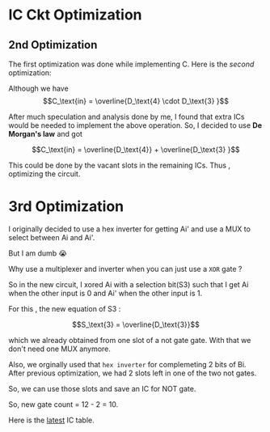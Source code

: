 # IC Ckt Optimization

## 2nd Optimization
The first optimization was done while implementing C.
Here is the _second_ optimization:

Although we have 
$$C_\text{in} = \overline{D_\text{4} \cdot D_\text{3} }$$

After much speculation and analysis done by me, I found that extra ICs would be needed to implement the above operation. So, I decided to use **De Morgan's law** and got

$$C_\text{in} = \overline{D_\text{4}} + \overline{D_\text{3} }$$

This could be done by the vacant slots in the remaining ICs. Thus , optimizing the circuit.

# 3rd Optimization
I originally decided to use a hex inverter for getting Ai' and use a MUX to select between Ai and Ai'.

But I am dumb :sob:

Why use a multiplexer and inverter when you can just use a `XOR` gate ?

So in the new circuit, I xored Ai with a selection bit(S3) such that I get Ai when the other input is 0 and Ai' when the other input is 1.

For this , the new equation of S3 :

$$S_\text{3} = \overline{D_\text{3}}$$

which we already obtained from one slot of a not gate gate.
With that we don't need one MUX anymore.

Also, we orginally used that `hex inverter` for complemeting 2 bits of Bi. After previous optimization, we had 2 slots left in one of the two not gates.

So, we can use those slots and save an IC for NOT gate.

So, new gate count = 12 - 2 = 10.

Here is the [latest](/Offlines/ALU/Gates.md) IC table.